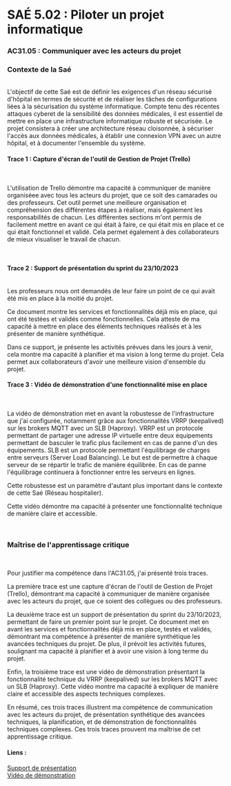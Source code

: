 # SAÉ 5.02 : Piloter un projet informatique
### AC31.05 : Communiquer avec les acteurs du projet
### Contexte de la Saé
<br/>
L'objectif de cette Saé est de définir les exigences d'un réseau sécurisé d'hôpital en termes de sécurité et de réaliser les tâches de configurations liées à la sécurisation du système informatique. 
Compte tenu des récentes attaques cyberet de la sensibilité des données médicales, il est essentiel de mettre en place une infrastructure informatique robuste et sécurisée. Le projet consistera à créer une architecture
réseau cloisonnée, à sécuriser l'accès aux données médicales, à établir une connexion VPN avec un autre hôpital, et à documenter l'ensemble du système.


#### Trace 1 : Capture d'écran de l'outil de Gestion de Projet (Trello)
<br/>

L'utilisation de Trello démontre ma capacité à communiquer de manière organiséee avec tous les acteurs du projet, que ce soit des camarades ou des professeurs.
Cet outil permet une meilleure organisation et compréhension des différentes étapes à réaliser, mais également les responsabilités de chacun.
Les différentes sections m'ont permis de facilement mettre en avant ce qui était à faire, ce qui était mis en place et ce qui était fonctionnel et validé.
Cela permet également à des collaborateurs de mieux visualiser le travail de chacun.

<br/>

#### Trace 2 : Support de présentation du sprint du 23/10/2023
<br/>
Les professeurs nous ont demandés de leur faire un point de ce qui avait été mis en place à la moitié du projet.

Ce document montre les services et fonctionnalités déjà mis en place, qui ont été testées et validés comme fonctionnelles.
Cela atteste de ma capacité à mettre en place des éléments techniques réalisés et à les présenter de manière synthétique.

Dans ce support, je présente les activités prévues dans les jours à venir, cela montre ma capacité à planifier et ma vision à long terme du projet.
Cela permet aux collaborateurs d'avoir une meilleure vision d'ensemble du projet.
<br/>

#### Trace 3 : Vidéo de démonstration d'une fonctionnalité mise en place
<br/>

La vidéo de démonstration met en avant la robustesse de l'infrastructure que j'ai configurée, notamment grâce aux fonctionnalités VRRP (keepalived) sur les brokers MQTT avec un SLB (Haproxy). 
VRRP est un protocole permettant de partager une adresse IP virtuelle entre deux équipements permettant de basculer le trafic plus facilement en cas de panne d'un des équipements.
SLB est un protocole permettant l'équilibrage de charges entre serveurs (Server Load Balancing). Le but est de permettre à chaque serveur de se répartir le trafic de manière équilibrée.
En cas de panne l'équilibrage continuera à fonctionner entre les serveurs en lignes.

Cette robustesse est un paramètre d'autant plus important dans le contexte de cette Saé (Réseau hospitalier).

Cette vidéo démontre ma capacité à présenter une fonctionnalité technique de manière claire et accessible.

<br/>

### Maîtrise de l'apprentissage critique
<br/>

Pour justifier ma compétence dans l'AC31.05, j'ai présenté trois traces. 

La première trace est une capture d'écran de l'outil de Gestion de Projet (Trello), démontrant ma capacité à communiquer de manière organisée avec les acteurs du projet, que ce soient des collègues ou des professeurs.

La deuxième trace est un support de présentation du sprint du 23/10/2023, permettant de faire un premier point sur le projet. Ce document met en avant les services et fonctionnalités déjà mis en place, testés et validés, démontrant ma compétence à présenter de manière synthétique les avancées techniques du projet. De plus, il prévoit les activités futures, soulignant ma capacité à planifier et à avoir une vision à long terme du projet.

Enfin, la troisième trace est une vidéo de démonstration présentant la fonctionnalité technique du VRRP (keepalived) sur les brokers MQTT avec un SLB (Haproxy). Cette vidéo montre ma capacité à expliquer de manière claire et accessible des aspects techniques complexes.

En résumé, ces trois traces illustrent ma compétence de communication avec les acteurs du projet, de présentation synthétique des avancées techniques, la planification, et de démonstration de fonctionnalités techniques complexes.
Ces trois traces prouvent ma maîtrise de cet apprentissage critique.


#### Liens :
[Support de présentation](https://www.canva.com/design/DAFx_8suQGM/piskVzHGZA5p8z6hhmn7uw/view?utm_content=DAFx_8suQGM&utm_campaign=designshare&utm_medium=link&utm_source=editor)
<br/> [Vidéo de démonstration](https://drive.google.com/file/d/1Bcb7qs9683V1hOu-9UW2KHCeML8JWAD2/view)
